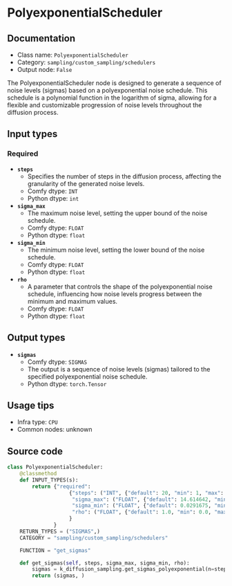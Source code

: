 # PolyexponentialScheduler
## Documentation
- Class name: `PolyexponentialScheduler`
- Category: `sampling/custom_sampling/schedulers`
- Output node: `False`

The PolyexponentialScheduler node is designed to generate a sequence of noise levels (sigmas) based on a polyexponential noise schedule. This schedule is a polynomial function in the logarithm of sigma, allowing for a flexible and customizable progression of noise levels throughout the diffusion process.
## Input types
### Required
- **`steps`**
    - Specifies the number of steps in the diffusion process, affecting the granularity of the generated noise levels.
    - Comfy dtype: `INT`
    - Python dtype: `int`
- **`sigma_max`**
    - The maximum noise level, setting the upper bound of the noise schedule.
    - Comfy dtype: `FLOAT`
    - Python dtype: `float`
- **`sigma_min`**
    - The minimum noise level, setting the lower bound of the noise schedule.
    - Comfy dtype: `FLOAT`
    - Python dtype: `float`
- **`rho`**
    - A parameter that controls the shape of the polyexponential noise schedule, influencing how noise levels progress between the minimum and maximum values.
    - Comfy dtype: `FLOAT`
    - Python dtype: `float`
## Output types
- **`sigmas`**
    - Comfy dtype: `SIGMAS`
    - The output is a sequence of noise levels (sigmas) tailored to the specified polyexponential noise schedule.
    - Python dtype: `torch.Tensor`
## Usage tips
- Infra type: `CPU`
- Common nodes: unknown


## Source code
```python
class PolyexponentialScheduler:
    @classmethod
    def INPUT_TYPES(s):
        return {"required":
                    {"steps": ("INT", {"default": 20, "min": 1, "max": 10000}),
                     "sigma_max": ("FLOAT", {"default": 14.614642, "min": 0.0, "max": 1000.0, "step":0.01, "round": False}),
                     "sigma_min": ("FLOAT", {"default": 0.0291675, "min": 0.0, "max": 1000.0, "step":0.01, "round": False}),
                     "rho": ("FLOAT", {"default": 1.0, "min": 0.0, "max": 100.0, "step":0.01, "round": False}),
                    }
               }
    RETURN_TYPES = ("SIGMAS",)
    CATEGORY = "sampling/custom_sampling/schedulers"

    FUNCTION = "get_sigmas"

    def get_sigmas(self, steps, sigma_max, sigma_min, rho):
        sigmas = k_diffusion_sampling.get_sigmas_polyexponential(n=steps, sigma_min=sigma_min, sigma_max=sigma_max, rho=rho)
        return (sigmas, )

```
